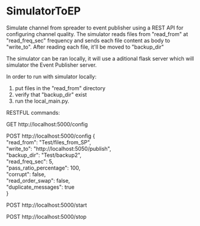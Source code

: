 # SimulatorToEP
Simulate channel from spreader to event publisher using a REST API for configuring channel quality.
The simulator reads files from "read_from" at "read_freq_sec" frequency and sends each file content as body to "write_to".
After reading each file, it'll be moved to "backup_dir"

The simulator can be ran locally, it will use a aditional flask server which will simulator the Event Publisher server.

In order to run with simulator locally:
1. put files in the "read_from" directory
2. verify that "backup_dir" exist
3. run the local_main.py. 

RESTFUL commands:

GET  http://localhost:5000/config

POST http://localhost:5000/config
{\
  "read_from": "Test/files_from_SP",\
  "write_to": "http://localhost:5050/publish",\
  "backup_dir": "Test/backup2",\
  "read_freq_sec": 5,\
  "pass_ratio_percentage": 100,\
  "corrupt": false,\
  "read_order_swap": false,\
  "duplicate_messages": true\
}

POST http://localhost:5000/start

POST http://localhost:5000/stop

